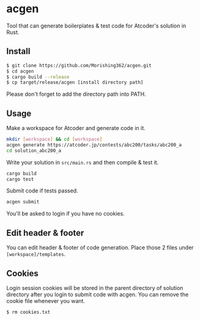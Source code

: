 # acgen
Tool that can generate boilerplates & test code for Atcoder's solution in Rust.

## Install
```bash
$ git clone https://github.com/Morishing362/acgen.git
$ cd acgen
$ cargo build --release
$ cp target/release/acgen [install directory path]
```
Please don't forget to add the directory path into PATH.

## Usage
Make a workspace for Atcoder and generate code in it.
```bash
mkdir [workspace] && cd [workspace]
acgen generate https://atcoder.jp/contests/abc200/tasks/abc200_a
cd solution_abc200_a
```
Write your solution in `src/main.rs` and then compile & test it.
```bash
cargo build
cargo test
```
Submit code if tests passed.
```bash
acgen submit
```
You'll be asked to login if you have no cookies.

## Edit header & footer
You can edit header & footer of code generation. Place those 2 files under `[workspace]/templates`.

## Cookies
Login session cookies will be stored in the parent directory of solution directory after you login to submit code with acgen. You can remove the cookie file whenever you want.
```bash
$ rm cookies.txt
```